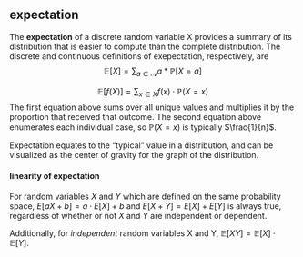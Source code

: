 
## expectation
The **expectation** of a discrete random variable X provides a summary of its distribution that is easier to compute than the complete distribution. The discrete and continuous definitions of exepectation, respectively, are
$$ \mathbb{E}[X] = \sum_{a \in \mathscr{A}} a * \mathbb{P}[X = a] $$

$$ \mathbb{E}[f(X)] = \sum_{x \in X}f(x) \cdot \mathbb{P}(X = x) $$
The first equation above sums over all unique values and multiplies it by the proportion that received that outcome. The second equation above enumerates each individual case, so $\mathbb{P}(X = x)$ is typically $\frac{1}{n}$. 

Expectation equates to the “typical” value in a distribution, and can be visualized as the center of gravity for the graph of the distribution.

#### linearity of expectation
For random variables $X$ and $Y$ which are defined on the same probability space, $E[aX + b] = a \cdot E[X] + b$ and $E[X + Y] = E[X] + E[Y]$ is always true, regardless of whether or not $X$ and $Y$ are independent or dependent. 

Additionally, for _independent_ random variables X and Y, $\mathbb{E}[XY] = \mathbb{E}[X]\cdot \mathbb{E}[Y]$. 
